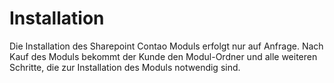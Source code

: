 # Installation

Die Installation des Sharepoint Contao Moduls erfolgt nur auf Anfrage. Nach Kauf des Moduls bekommt der Kunde den Modul-Ordner und alle weiteren Schritte, die zur Installation des Moduls notwendig sind.

